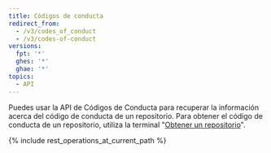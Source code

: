 ```yaml
---
title: Códigos de conducta
redirect_from:
  - /v3/codes_of_conduct
  - /v3/codes-of-conduct
versions:
  fpt: '*'
  ghes: '*'
  ghae: '*'
topics:
  - API
---
```


Puedes usar la API de Códigos de Conducta para recuperar la información acerca del código de conducta de un repositorio. Para obtener el código de conducta de un repositorio, utiliza la terminal "[Obtener un repositorio](/v3/repos/#get-a-repository)".

{% include rest_operations_at_current_path %}
